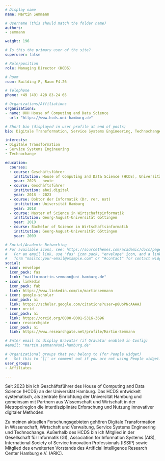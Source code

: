 ```yaml
---
# Display name
name: Martin Semmann

# Username (this should match the folder name)
authors:
- semmann

weight: 196

# Is this the primary user of the site?
superuser: false

# Role/position
role: Managing Director (HCDS)

# Room
room: Building F, Raum F4.26

# Telephone
phone: +49 (40) 428 83-24 65

# Organizations/Affiliations
organizations:
- name: UHH House of Computing and Data Science
  url: "https://www.hcds.uni-hamburg.de"

# Short bio (displayed in user profile at end of posts)
bio: Digitale Transformation, Service Systems Engineering, Technochange

interests:
- Digitale Transformation
- Service Systems Engineering
- Technochange

education:
  courses:
  - course: Geschäftsführer
    institution: House of Computing and Data Science (HCDS), Universität Hamburg
    year: 2023 - heute
  - course: Geschäftsführer
    institution: ahoi.digital
    year: 2018 - 2023
  - course: Doktor der Informatik (Dr. rer. nat)
    institution: Universität Hamburg
    year: 2018
  - course: Master of Science in Wirtschaftsinformatik
    institution: Georg-August-Universität Göttingen
    year: 2010
  - course: Bachelor of Science in Wirtschaftsinformatik
    institution: Georg-August-Universität Göttingen
    year: 2009

# Social/Academic Networking
# For available icons, see: https://sourcethemes.com/academic/docs/page-builder/#icons
#   For an email link, use "fas" icon pack, "envelope" icon, and a link in the
#   form "mailto:your-email@example.com" or "#contact" for contact widget.
social:
- icon: envelope
  icon_pack: fas
  link: "mailto:martin.semmann@uni-hamburg.de"
- icon: linkedin
  icon_pack: fab
  link: https://www.linkedin.com/in/martinsemmann
- icon: google-scholar
  icon_pack: ai
  link: https://scholar.google.com/citations?user=p8UoPNcAAAAJ
- icon: orcid
  icon_pack: ai
  link: https://orcid.org/0000-0001-5316-3696
- icon: researchgate
  icon_pack: ai
  link: https://www.researchgate.net/profile/Martin-Semmann

# Enter email to display Gravatar (if Gravatar enabled in Config)
#email: "martin.semmann@uni-hamburg.de"

# Organizational groups that you belong to (for People widget)
#   Set this to `[]` or comment out if you are not using People widget.
user_groups:
- Affiliates

---
```

Seit 2023 bin ich Geschäftsführer des House of Computing and Data Science (HCDS) an der Universität Hamburg. Das HCDS entwickelt systematisch, als zentrale Einrichtung der Universität Hamburg und gemeinsam mit Partnern aus Wissenschaft und Wirtschaft in der Metropolregion die interdisziplinäre Erforschung und Nutzung innovativer digitaler Methoden.

Zu meinen aktuellen Forschungsgebieten gehören Digitale Transformation in Wissenschaft, Wirtschaft und Verwaltung, Service Systems Engineering und Technochange.
Außerhalb des HCDS bin ich Mitglied in der Gesellschaft für Informatik (GI), Association for Information Systems (AIS), International Society of Service Innovation Professionals (ISSIP) sowie Mitglied des erweiterten Vorstands des Artificial Intelligence Research Center Hamburg e.V. (ARIC).
